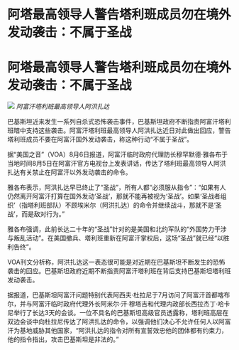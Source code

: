 # 阿塔最高领导人警告塔利班成员勿在境外发动袭击：不属于圣战

# 阿塔最高领导人警告塔利班成员勿在境外发动袭击：不属于圣战

![](https://inews.gtimg.com/om_bt/OCLC10TonEBfqATNuee9KfI_ck0ugQpuKXqv7Eo0x4IJEAA/1000)
_阿富汗塔利班最高领导人阿洪扎达_

巴基斯坦近来发生一系列自杀式恐怖袭击事件，巴基斯坦政府不断指责阿富汗塔利班暗中支持这些袭击。阿富汗塔利班最高领导人阿洪扎达近日对此做出回应，警告塔利班成员不要在阿富汗国外发动袭击，称这种行动“不属于圣战”。

据“美国之音”（VOA）8月6日报道，阿富汗临时政府代理防长穆罕默德·雅各布于当地时间8月5日在阿富汗官方电视台上发表讲话，传达了塔利班最高领导人阿洪扎达有关禁止在阿富汗以外发动袭击的命令。

雅各布表示，阿洪扎达早已终止了“圣战”，所有人都“必须服从指令”：“如果有人仍然离开阿富汗打算在国外发动‘圣战’，那就不能再被视为‘圣战’。如果‘圣战者组织’（指塔利班部队）不顾埃米尔（阿洪扎达）的命令并继续战斗，那就不是‘圣战’，而是敌对行为。”

雅各布强调，此前长达二十年的“圣战”针对的是美国和北约军队的“外国势力干涉与叛乱活动”。在美国撤兵、塔利班重新在阿富汗掌权后，这场“圣战”就已经“以胜利告终”。

VOA刊文分析称，阿洪扎达这一表态很可能是对近期在巴基斯坦不断发生的恐怖袭击的回应。巴基斯坦政府近期不断指责阿富汗塔利班在背后支持巴基斯坦塔利班发动袭击。

据报道，巴基斯坦阿富汗问题特别代表阿西夫·杜拉尼于7月访问了阿富汗首都喀布尔，并与阿富汗临时政府代理外长阿米尔·汗·穆塔吉和代理内政部长西拉杰丁·哈卡尼举行了长达3天的会谈。一位不具名的巴基斯坦高级官员透露称，塔利班高层在双边会谈中向杜拉尼传达了阿洪扎达的命令，以强调他们决心不允许任何人以阿富汗为基地威胁其他国家，“阿洪扎达的指令对所有宣誓效忠他的团体都有约束力，他的指令指出，攻击巴基斯坦是非法的。”

